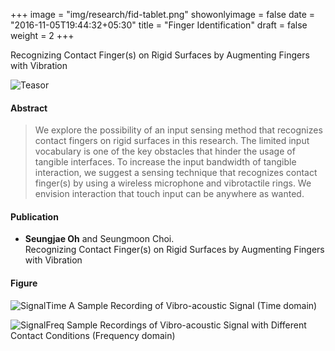 +++
image = "img/research/fid-tablet.png"
showonlyimage = false
date = "2016-11-05T19:44:32+05:30"
title = "Finger Identification"
draft = false
weight = 2
+++

Recognizing Contact Finger(s) on Rigid Surfaces by Augmenting Fingers with Vibration<!-- <br>(CHI 2020) -->
<!--more-->

![Teasor][1]

#### Abstract
> We explore the possibility of an input sensing method that recognizes contact fingers on rigid surfaces in this research. The limited input vocabulary is one of the key obstacles that hinder the usage of tangible interfaces. To increase the input bandwidth of tangible interaction, we suggest a sensing technique that recognizes contact finger(s) by using a wireless microphone and vibrotactile rings. We envision interaction that touch input can be anywhere as wanted.  
<!-- {{< youtube id="zgzgOyxWXD8" autoplay="true">}} -->

#### Publication
* **Seungjae Oh** and Seungmoon Choi.<br>Recognizing Contact Finger(s) on Rigid Surfaces by Augmenting Fingers with Vibration

#### Figure
![SignalTime][2]
A Sample Recording of Vibro-acoustic Signal (Time domain)

![SignalFreq][3]
Sample Recordings of Vibro-acoustic Signal with Different Contact Conditions (Frequency domain)

<!-- #### Contribution
* Jinsoo Kim: Implementation (HW&SW), Experiment, and Graphics
* Seungjae Oh: Idea, Implementation(HW), Experimental Design & Analysis, and Graphics
* Chaeyong Park: Implementation(HW), and Graphics -->

[1]: /img/research/fid-tablet.png
[2]: /img/research/fid-recsampletime.png
[3]: /img/research/fid-recsamplefreq.png

